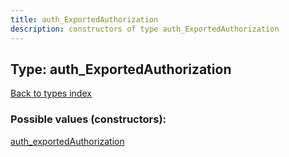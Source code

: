 ```yaml
---
title: auth_ExportedAuthorization
description: constructors of type auth_ExportedAuthorization
---
```

## Type: auth\_ExportedAuthorization  
[Back to types index](index.md)



### Possible values (constructors):

[auth\_exportedAuthorization](../constructors/auth_exportedAuthorization.md)  

